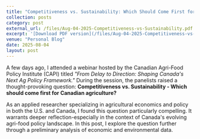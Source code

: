 ```yaml
---
title: "Competitiveness vs. Sustainability: Which Should Come First for Canadian Agriculture?"
collection: posts
category: post
external_url: /files/Aug-04-2025-Competitiveness-vs-Sustainability.pdf
excerpt: '[Download PDF version](/files/Aug-04-2025-Competitiveness-vs-Sustainability.pdf)'
venue: "Personal Blog"
date: 2025-08-04
layout: post
---
```


A few days ago, I attended a webinar hosted by the Canadian Agri-Food Policy Institute (CAPI) titled *"From Delay to Direction: Shaping Canada's Next Ag Policy Framework."* During the session, the panelists raised a thought-provoking question: **Competitiveness vs. Sustainability - Which should come first for Canadian agriculture?**

As an applied researcher specializing in agricultural economics and policy in both the U.S. and Canada, I found this question particularly compelling. It warrants deeper reflection-especially in the context of Canada's evolving agri-food policy landscape. In this post, I explore the question further through a preliminary analysis of economic and environmental data.



